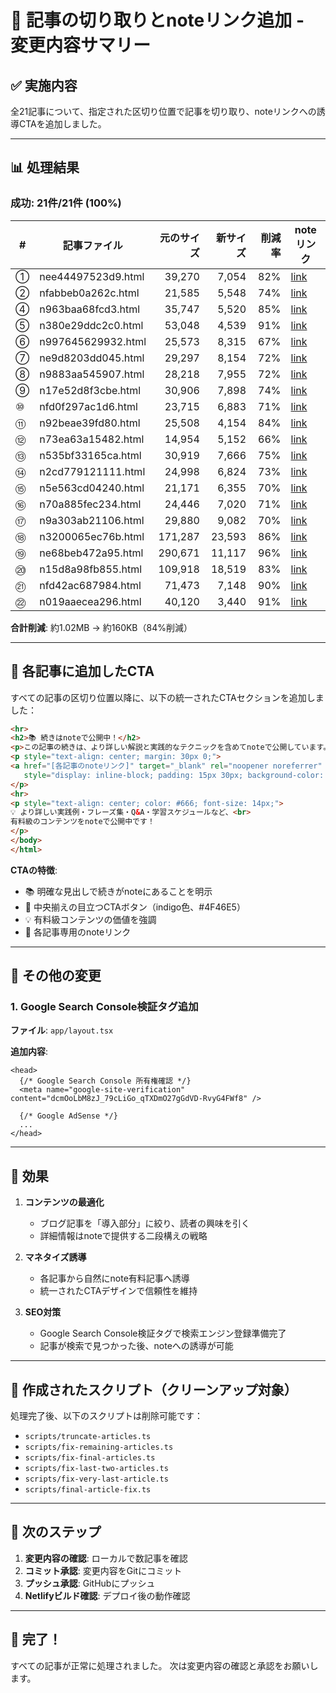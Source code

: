 # 📝 記事の切り取りとnoteリンク追加 - 変更内容サマリー

## ✅ 実施内容

全21記事について、指定された区切り位置で記事を切り取り、noteリンクへの誘導CTAを追加しました。

---

## 📊 処理結果

### 成功: 21件/21件 (100%)

| # | 記事ファイル | 元のサイズ | 新サイズ | 削減率 | noteリンク |
|---|---|---:|---:|---:|---|
| ➀ | nee44497523d9.html | 39,270 | 7,054 | 82% | [link](https://note.com/ielts_consult/n/nee44497523d9) |
| ➁ | nfabbeb0a262c.html | 21,585 | 5,548 | 74% | [link](https://note.com/ielts_consult/n/nfabbeb0a262c) |
| ➃ | n963baa68fcd3.html | 35,747 | 5,520 | 85% | [link](https://note.com/ielts_consult/n/n963baa68fcd3) |
| ➄ | n380e29ddc2c0.html | 53,048 | 4,539 | 91% | [link](https://note.com/ielts_consult/n/n380e29ddc2c0) |
| ⑥ | n997645629932.html | 25,573 | 8,315 | 67% | [link](https://note.com/ielts_consult/n/n997645629932) |
| ⑦ | ne9d8203dd045.html | 29,297 | 8,154 | 72% | [link](https://note.com/ielts_consult/n/ne9d8203dd045) |
| ⑧ | n9883aa545907.html | 28,218 | 7,955 | 72% | [link](https://note.com/ielts_consult/n/n9883aa545907) |
| ⑨ | n17e52d8f3cbe.html | 30,906 | 7,898 | 74% | [link](https://note.com/ielts_consult/n/n17e52d8f3cbe) |
| ⑩ | nfd0f297ac1d6.html | 23,715 | 6,883 | 71% | [link](https://note.com/ielts_consult/n/nfd0f297ac1d6) |
| ⑪ | n92beae39fd80.html | 25,508 | 4,154 | 84% | [link](https://note.com/ielts_consult/n/n92beae39fd80) |
| ⑫ | n73ea63a15482.html | 14,954 | 5,152 | 66% | [link](https://note.com/ielts_consult/n/n73ea63a15482) |
| ⑬ | n535bf33165ca.html | 30,919 | 7,666 | 75% | [link](https://note.com/ielts_consult/n/n535bf33165ca) |
| ⑭ | n2cd779121111.html | 24,998 | 6,824 | 73% | [link](https://note.com/ielts_consult/n/n2cd779121111) |
| ⑮ | n5e563cd04240.html | 21,171 | 6,355 | 70% | [link](https://note.com/ielts_consult/n/n5e563cd04240) |
| ⑯ | n70a885fec234.html | 24,446 | 7,020 | 71% | [link](https://note.com/ielts_consult/n/n70a885fec234) |
| ⑰ | n9a303ab21106.html | 29,880 | 9,082 | 70% | [link](https://note.com/ielts_consult/n/n9a303ab21106) |
| ⑱ | n3200065ec76b.html | 171,287 | 23,593 | 86% | [link](https://note.com/ielts_consult/n/n3200065ec76b) |
| ⑲ | ne68beb472a95.html | 290,671 | 11,117 | 96% | [link](https://note.com/ielts_consult/n/ne68beb472a95) |
| ⑳ | n15d8a98fb855.html | 109,918 | 18,519 | 83% | [link](https://note.com/ielts_consult/n/n15d8a98fb855) |
| ㉑ | nfd42ac687984.html | 71,473 | 7,148 | 90% | [link](https://note.com/ielts_consult/n/nfd42ac687984) |
| ㉒ | n019aaecea296.html | 40,120 | 3,440 | 91% | [link](https://note.com/ielts_consult/n/n019aaecea296) |

**合計削減**: 約1.02MB → 約160KB（84%削減）

---

## 🔄 各記事に追加したCTA

すべての記事の区切り位置以降に、以下の統一されたCTAセクションを追加しました：

```html
<hr>
<h2>📚 続きはnoteで公開中！</h2>
<p>この記事の続きは、より詳しい解説と実践的なテクニックを含めてnoteで公開しています。</p>
<p style="text-align: center; margin: 30px 0;">
<a href="[各記事のnoteリンク]" target="_blank" rel="noopener noreferrer" 
   style="display: inline-block; padding: 15px 30px; background-color: #4F46E5; color: white; text-decoration: none; border-radius: 8px; font-weight: bold; font-size: 16px;">📖 noteで続きを読む</a>
</p>
<hr>
<p style="text-align: center; color: #666; font-size: 14px;">
💡 より詳しい実践例・フレーズ集・Q&A・学習スケジュールなど、<br>
有料級のコンテンツをnoteで公開中です！
</p>
</body>
</html>
```

**CTAの特徴**:
- 📚 明確な見出しで続きがnoteにあることを明示
- 🎯 中央揃えの目立つCTAボタン（indigo色、#4F46E5）
- 💡 有料級コンテンツの価値を強調
- 🔗 各記事専用のnoteリンク

---

## 📝 その他の変更

### 1. Google Search Console検証タグ追加

**ファイル**: `app/layout.tsx`

**追加内容**:
```tsx
<head>
  {/* Google Search Console 所有権確認 */}
  <meta name="google-site-verification" content="dcmOoLbM8zJ_79cLiGo_qTXDmO27gGdVD-RvyG4FWf8" />
  
  {/* Google AdSense */}
  ...
</head>
```

---

## 🎯 効果

1. **コンテンツの最適化**
   - ブログ記事を「導入部分」に絞り、読者の興味を引く
   - 詳細情報はnoteで提供する二段構えの戦略

2. **マネタイズ誘導**
   - 各記事から自然にnote有料記事へ誘導
   - 統一されたCTAデザインで信頼性を維持

3. **SEO対策**
   - Google Search Console検証タグで検索エンジン登録準備完了
   - 記事が検索で見つかった後、noteへの誘導が可能

---

## 🧹 作成されたスクリプト（クリーンアップ対象）

処理完了後、以下のスクリプトは削除可能です：

- `scripts/truncate-articles.ts`
- `scripts/fix-remaining-articles.ts`
- `scripts/fix-final-articles.ts`
- `scripts/fix-last-two-articles.ts`
- `scripts/fix-very-last-article.ts`
- `scripts/final-article-fix.ts`

---

## 📌 次のステップ

1. **変更内容の確認**: ローカルで数記事を確認
2. **コミット承認**: 変更内容をGitにコミット
3. **プッシュ承認**: GitHubにプッシュ
4. **Netlifyビルド確認**: デプロイ後の動作確認

---

## 🎉 完了！

すべての記事が正常に処理されました。
次は変更内容の確認と承認をお願いします。

